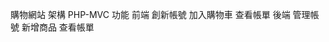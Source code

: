 購物網站
架構
    PHP-MVC
功能
    前端
        創新帳號
        加入購物車
        查看帳單
    後端
        管理帳號
        新增商品
        查看帳單

